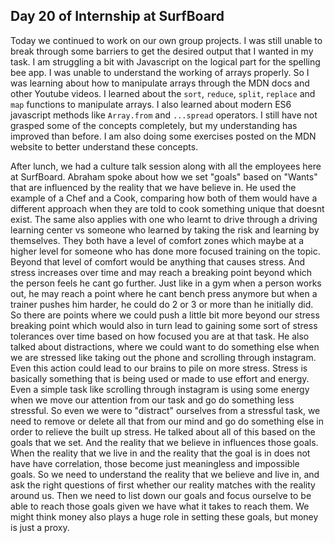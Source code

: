 ## Day 20 of Internship at SurfBoard

Today we continued to work on our own group projects. I was still unable to break through some barriers to get the desired output that I wanted in my task. I am struggling a bit with Javascript on the logical part for the spelling bee app. I was unable to understand the working of arrays properly. So I was learning about how to manipulate arrays through the MDN docs and other Youtube videos. I learned about the `sort`, `reduce`, `split`, `replace` and `map` functions to manipulate arrays. I also learned about modern ES6 javascript methods like `Array.from` and `...spread` operators. I still have not grasped some of the concepts completely, but my understanding has improved than before. I am also doing some exercises posted on the MDN website to better understand these concepts. 

After lunch, we had a culture talk session along with all the employees here at SurfBoard. Abraham spoke about how we set "goals" based on "Wants" that are influenced by the reality that we have believe in. He used the example of a Chef and a Cook, comparing how both of them would have a different approach when they are told to cook something unique that doesnt exist. The same also applies with one who learnt to drive through a driving learning center vs someone who learned by taking the risk and learning by themselves.  They both have a level of comfort zones which maybe at a higher level for someone who has done more focused training on the topic. Beyond that level of comfort would be anything that causes stress. And stress increases over time and may reach a breaking point beyond which the person feels he cant go further. Just like in a gym when a person works out, he may reach a point where he cant bench press anymore but when a trainer pushes him harder, he could do 2 or 3 or more than he initially did. So there are points where we could push a little bit more beyond our stress breaking point which would also in turn lead to gaining some sort of stress tolerances over time based on how focused you are at that task. He also talked about distractions, where we could want to do something else when we are stressed like taking out the phone and scrolling through instagram. Even this action could lead to our brains to pile on more stress. Stress is basically  something that is being used or made to use effort and energy. Even a simple task like scrolling through instagram is using some energy when we move our attention from our task and go do something less stressful. So even we were to "distract" ourselves from a stressful task, we need to remove or delete all that from our mind and go do something else in order to relieve the built up stress. He talked about all of this based on the goals that we set. And the reality that we believe in influences those goals. When the reality that we live in and the reality that the goal is in does not have have correlation, those become just meaningless and impossible goals. So we need to understand the reality that we believe and live in, and ask the right questions of first whether our reality matches with the reality around us. Then we need to list down our goals and focus ourselve to be able to reach those goals given we have what it takes to reach them. We might think money also plays a huge role in setting these goals, but money is just a proxy.  
